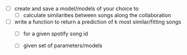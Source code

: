 - [ ] create and save a model/models of your choice to
	- [ ] calculate similarities between songs along the collaboration
- [ ] write a function to return a prediction of k most similar/fitting songs
	- [ ] for a given spotify song id
	- [ ] given set of parameters/models


